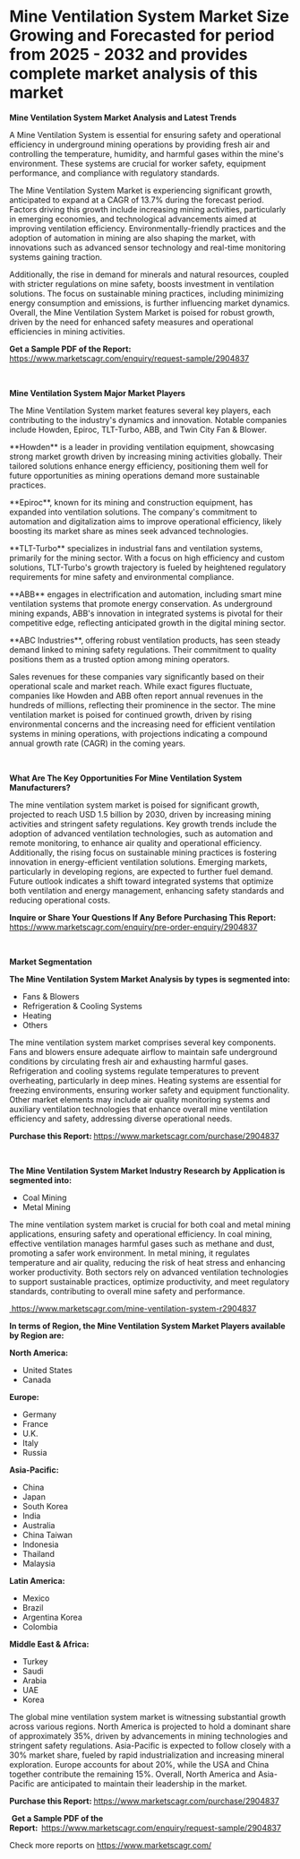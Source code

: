 <p><h1>Mine Ventilation System Market Size Growing and Forecasted for period from 2025 - 2032 and provides complete market analysis of this market</h1></p><p><strong>Mine Ventilation System Market Analysis and Latest Trends</strong></p>
<p><p>A Mine Ventilation System is essential for ensuring safety and operational efficiency in underground mining operations by providing fresh air and controlling the temperature, humidity, and harmful gases within the mine's environment. These systems are crucial for worker safety, equipment performance, and compliance with regulatory standards.</p><p>The Mine Ventilation System Market is experiencing significant growth, anticipated to expand at a CAGR of 13.7% during the forecast period. Factors driving this growth include increasing mining activities, particularly in emerging economies, and technological advancements aimed at improving ventilation efficiency. Environmentally-friendly practices and the adoption of automation in mining are also shaping the market, with innovations such as advanced sensor technology and real-time monitoring systems gaining traction.</p><p>Additionally, the rise in demand for minerals and natural resources, coupled with stricter regulations on mine safety, boosts investment in ventilation solutions. The focus on sustainable mining practices, including minimizing energy consumption and emissions, is further influencing market dynamics. Overall, the Mine Ventilation System Market is poised for robust growth, driven by the need for enhanced safety measures and operational efficiencies in mining activities.</p></p>
<p><strong>Get a Sample PDF of the Report:&nbsp;</strong> <a href="https://www.marketscagr.com/enquiry/request-sample/2904837?utm_campaign=3266&utm_medium=2&utm_source=Github&utm_content=ia&utm_term=12032025&utm_id=mine-ventilation-system">https://www.marketscagr.com/enquiry/request-sample/2904837</a></p>
<p>&nbsp;</p>
<p><strong>Mine Ventilation System Major Market Players</strong></p>
<p><p>The Mine Ventilation System market features several key players, each contributing to the industry's dynamics and innovation. Notable companies include Howden, Epiroc, TLT-Turbo, ABB, and Twin City Fan & Blower.</p><p>**Howden** is a leader in providing ventilation equipment, showcasing strong market growth driven by increasing mining activities globally. Their tailored solutions enhance energy efficiency, positioning them well for future opportunities as mining operations demand more sustainable practices.</p><p>**Epiroc**, known for its mining and construction equipment, has expanded into ventilation solutions. The company's commitment to automation and digitalization aims to improve operational efficiency, likely boosting its market share as mines seek advanced technologies.</p><p>**TLT-Turbo** specializes in industrial fans and ventilation systems, primarily for the mining sector. With a focus on high efficiency and custom solutions, TLT-Turbo's growth trajectory is fueled by heightened regulatory requirements for mine safety and environmental compliance.</p><p>**ABB** engages in electrification and automation, including smart mine ventilation systems that promote energy conservation. As underground mining expands, ABB's innovation in integrated systems is pivotal for their competitive edge, reflecting anticipated growth in the digital mining sector.</p><p>**ABC Industries**, offering robust ventilation products, has seen steady demand linked to mining safety regulations. Their commitment to quality positions them as a trusted option among mining operators.</p><p>Sales revenues for these companies vary significantly based on their operational scale and market reach. While exact figures fluctuate, companies like Howden and ABB often report annual revenues in the hundreds of millions, reflecting their prominence in the sector. The mine ventilation market is poised for continued growth, driven by rising environmental concerns and the increasing need for efficient ventilation systems in mining operations, with projections indicating a compound annual growth rate (CAGR) in the coming years.</p></p>
<p>&nbsp;</p>
<p><strong>What Are The Key Opportunities For Mine Ventilation System Manufacturers?</strong></p>
<p><p>The mine ventilation system market is poised for significant growth, projected to reach USD 1.5 billion by 2030, driven by increasing mining activities and stringent safety regulations. Key growth trends include the adoption of advanced ventilation technologies, such as automation and remote monitoring, to enhance air quality and operational efficiency. Additionally, the rising focus on sustainable mining practices is fostering innovation in energy-efficient ventilation solutions. Emerging markets, particularly in developing regions, are expected to further fuel demand. Future outlook indicates a shift toward integrated systems that optimize both ventilation and energy management, enhancing safety standards and reducing operational costs.</p></p>
<p><strong>Inquire or Share Your Questions If Any Before Purchasing This Report:</strong> <a href="https://www.marketscagr.com/enquiry/pre-order-enquiry/2904837?utm_campaign=3266&utm_medium=2&utm_source=Github&utm_content=ia&utm_term=12032025&utm_id=mine-ventilation-system">https://www.marketscagr.com/enquiry/pre-order-enquiry/2904837</a></p>
<p>&nbsp;</p>
<p><strong>Market Segmentation</strong></p>
<p><strong>The Mine Ventilation System Market Analysis by types is segmented into:</strong></p>
<p><ul><li>Fans & Blowers</li><li>Refrigeration & Cooling Systems</li><li>Heating</li><li>Others</li></ul></p>
<p><p>The mine ventilation system market comprises several key components. Fans and blowers ensure adequate airflow to maintain safe underground conditions by circulating fresh air and exhausting harmful gases. Refrigeration and cooling systems regulate temperatures to prevent overheating, particularly in deep mines. Heating systems are essential for freezing environments, ensuring worker safety and equipment functionality. Other market elements may include air quality monitoring systems and auxiliary ventilation technologies that enhance overall mine ventilation efficiency and safety, addressing diverse operational needs.</p></p>
<p><strong>Purchase this Report:&nbsp;</strong><a href="https://www.marketscagr.com/purchase/2904837?utm_campaign=3266&utm_medium=2&utm_source=Github&utm_content=ia&utm_term=12032025&utm_id=mine-ventilation-system">https://www.marketscagr.com/purchase/2904837</a></p>
<p>&nbsp;</p>
<p><strong>The Mine Ventilation System Market Industry Research by Application is segmented into:</strong></p>
<p><ul><li>Coal Mining</li><li>Metal Mining</li></ul></p>
<p><p>The mine ventilation system market is crucial for both coal and metal mining applications, ensuring safety and operational efficiency. In coal mining, effective ventilation manages harmful gases such as methane and dust, promoting a safer work environment. In metal mining, it regulates temperature and air quality, reducing the risk of heat stress and enhancing worker productivity. Both sectors rely on advanced ventilation technologies to support sustainable practices, optimize productivity, and meet regulatory standards, contributing to overall mine safety and performance.</p></p>
<p><a href="https://www.marketscagr.com/mine-ventilation-system-r2904837?utm_campaign=3266&utm_medium=2&utm_source=Github&utm_content=ia&utm_term=12032025&utm_id=mine-ventilation-system">&nbsp;https://www.marketscagr.com/mine-ventilation-system-r2904837</a></p>
<p><strong>In terms of Region, the Mine Ventilation System Market Players available by Region are:</strong></p>
<p>
    <p> <strong> North America: </strong>
        <ul>
            <li>United States</li>
            <li>Canada</li>
        </ul>
        </p> 
    <p> <strong> Europe: </strong>
        <ul>
            <li>Germany</li>
            <li>France</li>
            <li>U.K.</li>
            <li>Italy</li>
            <li>Russia</li>
        </ul>
        </p> 
    <p> <strong> Asia-Pacific: </strong>
        <ul>
            <li>China</li>
            <li>Japan</li>
            <li>South Korea</li>
            <li>India</li>
            <li>Australia</li>
            <li>China Taiwan</li>
            <li>Indonesia</li>
            <li>Thailand</li>
            <li>Malaysia</li>
        </ul>
        </p> 
    <p> <strong> Latin America: </strong>
        <ul>
            <li>Mexico</li>
            <li>Brazil</li>
            <li>Argentina Korea</li>
            <li>Colombia</li>
        </ul>
        </p> 
    <p> <strong> Middle East & Africa: </strong>
        <ul>
            <li>Turkey</li>
            <li>Saudi</li>
            <li>Arabia</li>
            <li>UAE</li>
            <li>Korea</li>
        </ul>
    </p>
    </p>
<p><p>The global mine ventilation system market is witnessing substantial growth across various regions. North America is projected to hold a dominant share of approximately 35%, driven by advancements in mining technologies and stringent safety regulations. Asia-Pacific is expected to follow closely with a 30% market share, fueled by rapid industrialization and increasing mineral exploration. Europe accounts for about 20%, while the USA and China together contribute the remaining 15%. Overall, North America and Asia-Pacific are anticipated to maintain their leadership in the market.</p></p>
<p><strong>Purchase this Report: </strong><a href="https://www.marketscagr.com/purchase/2904837?utm_campaign=3266&utm_medium=2&utm_source=Github&utm_content=ia&utm_term=12032025&utm_id=mine-ventilation-system">https://www.marketscagr.com/purchase/2904837</a></p>
<p>&nbsp;<strong>Get a Sample PDF of the Report:&nbsp;&nbsp;</strong><a href="https://www.marketscagr.com/enquiry/request-sample/2904837?utm_campaign=3266&utm_medium=2&utm_source=Github&utm_content=ia&utm_term=12032025&utm_id=mine-ventilation-system">https://www.marketscagr.com/enquiry/request-sample/2904837</a></p>
<p><strong></strong></p>
<p>Check more reports on <a href="https://www.marketscagr.com/?utm_campaign=3266&utm_medium=2&utm_source=Github&utm_content=ia&utm_term=12032025&utm_id=mine-ventilation-system">https://www.marketscagr.com/</a></p>